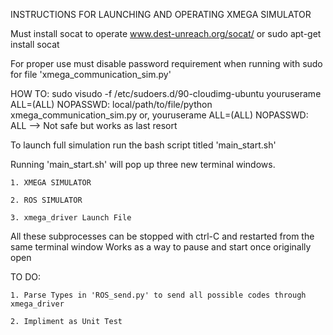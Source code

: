 INSTRUCTIONS FOR LAUNCHING AND OPERATING XMEGA SIMULATOR
 
Must install socat to operate
www.dest-unreach.org/socat/
or 
sudo apt-get install socat

For proper use must disable password requirement when running with sudo 
for file 'xmega_communication_sim.py'

HOW TO:
	sudo visudo -f /etc/sudoers.d/90-cloudimg-ubuntu
	youruserame ALL=(ALL) NOPASSWD: local/path/to/file/python xmega_communication_sim.py
	or,
	youruserame ALL=(ALL) NOPASSWD: ALL --> Not safe but works as last resort

To launch full simulation run the bash script titled 'main_start.sh'

Running 'main_start.sh' will pop up three new terminal windows. 

	1. XMEGA SIMULATOR 

	2. ROS SIMULATOR

	3. xmega_driver Launch File
	
All these subprocesses can be stopped with ctrl-C and restarted from the same terminal window
Works as a way to pause and start once originally open

TO DO:

	1. Parse Types in 'ROS_send.py' to send all possible codes through xmega_driver

	2. Impliment as Unit Test
